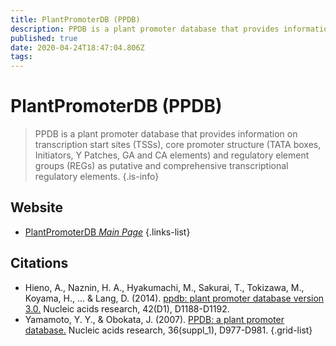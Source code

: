 ```yaml
---
title: PlantPromoterDB (PPDB)
description: PPDB is a plant promoter database that provides information on transcription start sites, core promoter structure, and regulatory element groups as putative and comprehensive transcriptional regulatory elements.
published: true
date: 2020-04-24T18:47:04.806Z
tags: 
---
```


# PlantPromoterDB (PPDB)

> PPDB is a plant promoter database that provides information on transcription start sites (TSSs), core promoter structure (TATA boxes, Initiators, Y Patches, GA and CA elements) and regulatory element groups (REGs) as putative and comprehensive transcriptional regulatory elements.
{.is-info}

 
## Website 

- [PlantPromoterDB *Main Page*](http://ppdb.agr.gifu-u.ac.jp/ppdb/cgi-bin/index.cgi)
 {.links-list}

## Citations

- Hieno, A., Naznin, H. A., Hyakumachi, M., Sakurai, T., Tokizawa, M., Koyama, H., ... & Lang, D. (2014). [ppdb: plant promoter database version 3.0.](https://academic.oup.com/nar/article/42/D1/D1188/1043112) Nucleic acids research, 42(D1), D1188-D1192.
- Yamamoto, Y. Y., & Obokata, J. (2007). [PPDB: a plant promoter database.](https://academic.oup.com/nar/article/36/suppl_1/D977/2506276) Nucleic acids research, 36(suppl_1), D977-D981.
{.grid-list}